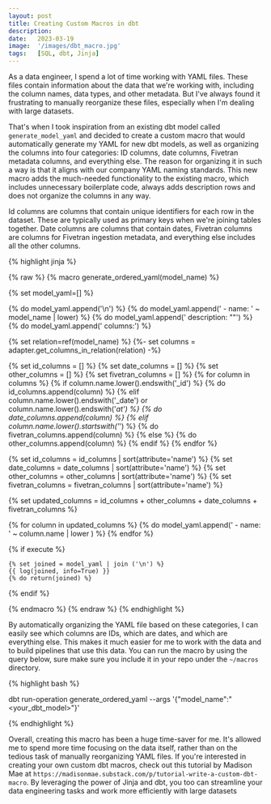 ```yaml
---
layout: post
title: Creating Custom Macros in dbt
description:
date:   2023-03-19
image:  '/images/dbt_macro.jpg'
tags:   [SQL, dbt, Jinja]
---
```


As a data engineer, I spend a lot of time working with YAML files. These files contain information about the data that we're working with, including the column names, data types, and other metadata. But I've always found it frustrating to manually reorganize these files, especially when I'm dealing with large datasets.

That's when I took inspiration from an existing dbt model called `generate_model_yaml` and decided to create a custom macro that would automatically generate my YAML for new dbt models, as well as organizing the columns into four categories: ID columns, date columns, Fivetran metadata columns, and everything else. The reason for organizing it in such a way is that it aligns with our company YAML naming standards. This new macro adds the much-needed functionality to the existing macro, which includes unnecessary boilerplate code, always adds description rows and does not organize the columns in any way.

Id columns are columns that contain unique identifiers for each row in the dataset. These are typically used as primary keys when we're joining tables together. Date columns are columns that contain dates, Fivetran columns are columns for Fivetran ingestion metadata, and everything else includes all the other columns.

{% highlight jinja %}

{% raw %}
{% macro generate_ordered_yaml(model_name) %}

{% set model_yaml=[] %}

{% do model_yaml.append('\n') %}
{% do model_yaml.append('  - name: ' ~ model_name | lower) %}
{% do model_yaml.append('    description: ""') %}
{% do model_yaml.append('    columns:') %}

{% set relation=ref(model_name) %}
{%- set columns = adapter.get_columns_in_relation(relation) -%}

{% set id_columns = [] %}
{% set date_columns = [] %}
{% set other_columns = [] %}
{% set fivetran_columns = [] %}
{% for column in columns %}
    {% if column.name.lower().endswith('_id') %}
        {% do id_columns.append(column) %}
    {% elif column.name.lower().endswith('_date') or column.name.lower().endswith('_at') %}
        {% do date_columns.append(column) %}
    {% elif column.name.lower().startswith('_') %}
        {% do fivetran_columns.append(column) %}
    {% else %}
        {% do other_columns.append(column) %}
    {% endif %}
{% endfor %}

{% set id_columns = id_columns | sort(attribute='name') %}
{% set date_columns = date_columns | sort(attribute='name') %}
{% set other_columns = other_columns | sort(attribute='name') %}
{% set fivetran_columns = fivetran_columns | sort(attribute='name') %}

{% set updated_columns = id_columns + other_columns + date_columns + fivetran_columns %}

{% for column in updated_columns %}
    {% do model_yaml.append('      - name: ' ~ column.name | lower ) %}
{% endfor %}

{% if execute %}

    {% set joined = model_yaml | join ('\n') %}
    {{ log(joined, info=True) }}
    {% do return(joined) %}

{% endif %}

{% endmacro %}
{% endraw %}
{% endhighlight %}

By automatically organizing the YAML file based on these categories, I can easily see which columns are IDs, which are dates, and which are everything else. This makes it much easier for me to work with the data and to build pipelines that use this data. You can run the macro by using the query below, sure make sure you include it in your repo under the `~/macros` directory.

{% highlight bash %}

dbt run-operation generate_ordered_yaml --args '{"model_name":"<your_dbt_model>"}'

{% endhighlight %}

Overall, creating this macro has been a huge time-saver for me. It's allowed me to spend more time focusing on the data itself, rather than on the tedious task of manually reorganizing YAML files. If you're interested in creating your own custom dbt macros, check out this tutorial by Madison Mae at `https://madisonmae.substack.com/p/tutorial-write-a-custom-dbt-macro`. By leveraging the power of Jinja and dbt, you too can streamline your data engineering tasks and work more efficiently with large datasets